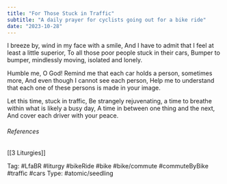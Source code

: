 ```yaml
---
title: "For Those Stuck in Traffic"
subtitle: "A daily prayer for cyclists going out for a bike ride"
date: "2023-10-28"
---
```


I breeze by, wind in my face with a smile,
And I have to admit that I feel at least a little superior,
To all those poor people stuck in their cars,
Bumper to bumper, mindlessly moving, isolated and lonely.

Humble me, O God!
Remind me that each car holds a person, sometimes more,
And even though I cannot see each person,
Help me to understand that each one of these persons is made in your image.

Let this time, stuck in traffic,
Be strangely rejuvenating, a time to breathe within what is likely a busy day,
A time in between one thing and the next,
And cover each driver with your peace.

###### References

[[3 Liturgies]]

Tag: #LfaBR #liturgy #bikeRide #bike #bike/commute #commuteByBike #traffic #cars
Type: #atomic/seedling
